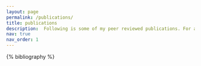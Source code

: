 ```yaml
---
layout: page
permalink: /publications/
title: publications
description:  Following is some of my peer reviewed publications. For a more detailed list I invite you to check my [Google Scholar](https://scholar.google.com/citations?user=iKOWChUAAAAJ&hl=en) or [ResearchGate](https://www.researchgate.net/profile/Ahmet-Aydin-8)
nav: true
nav_order: 1
---
```

<!-- _pages/publications.md -->
<div class="publications">

{% bibliography %}

</div>
